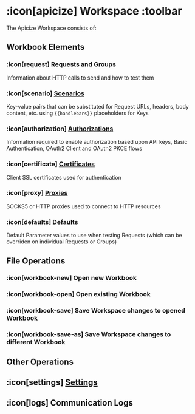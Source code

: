 # :icon[apicize] Workspace :toolbar

The Apicize Workspace consists of:

## Workbook Elements

### :icon[request] [Requests](help:workspace/requests) and [Groups](workspace/groups)

Information about HTTP calls to send and how to test them

### :icon[scenario] [Scenarios](help:workspace/scenarios)

Key-value pairs that can be substituted for Request URLs, headers, body content, etc. using `{{handlebars}}` placeholders for Keys

### :icon[authorization] [Authorizations](help:workspace/authorizations)

Information required to enable authorization based upon API keys, Basic Authentication, OAuth2 Client and OAuth2 PKCE flows

### :icon[certificate] [Certificates](help:workspace/certificates)

Client SSL certificates used for authentication

### :icon[proxy] [Proxies](help:workspace/proxies)

SOCKS5 or HTTP proxies used to connect to HTTP resources

### :icon[defaults] [Defaults](help:workspace/defaults)

Default Parameter values to use when testing Requests (which can be overriden on individual Requests or Groups)

## File Operations

### :icon[workbook-new] Open new Workbook

### :icon[workbook-open] Open existing Workbook

### :icon[workbook-save] Save Workspace changes to opened Workbook

### :icon[workbook-save-as] Save Workspace changes to different Workbook

## Other Operations

## :icon[settings] [Settings](help:settings)

## :icon[logs] Communication Logs